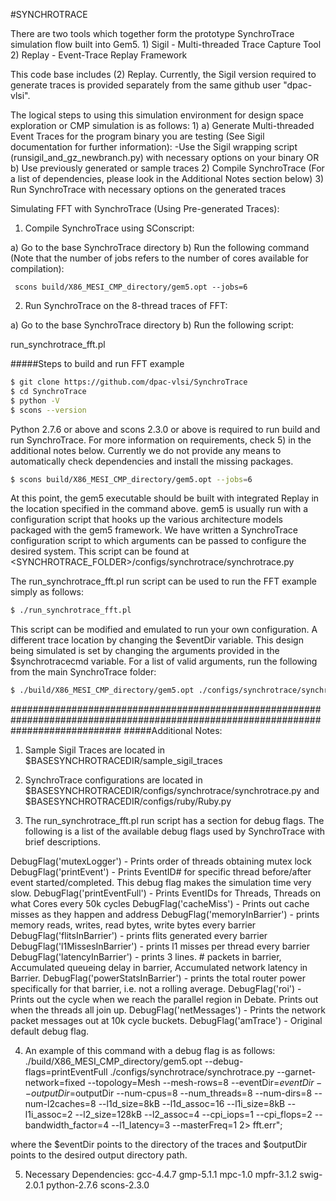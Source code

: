 #SYNCHROTRACE

There are two tools which together form the prototype SynchroTrace simulation flow built into Gem5.
	1) Sigil - Multi-threaded Trace Capture Tool
	2) Replay - Event-Trace Replay Framework

This code base includes (2) Replay. 
Currently, the Sigil version required to generate traces is provided separately from the same github user "dpac-vlsi".
	
The logical steps to using this simulation environment for design space exploration or CMP simulation is as follows:
	1)
	  a) Generate Multi-threaded Event Traces for the program binary you are testing (See Sigil documentation for further information):
		-Use the Sigil wrapping script (runsigil_and_gz_newbranch.py) with necessary options on your binary
	   OR
	  b) Use previously generated or sample traces
	2) Compile SynchroTrace (For a list of dependencies, please look in the Additional Notes section below)
	3) Run SynchroTrace with necessary options on the generated traces
	
Simulating FFT with SynchroTrace (Using Pre-generated Traces):

1) Compile SynchroTrace using SConscript:

  a) Go to the base SynchroTrace directory
  b) Run the following command (Note that the number of jobs refers to the number of cores available for compilation):
     
     scons build/X86_MESI_CMP_directory/gem5.opt --jobs=6

2) Run SynchroTrace on the 8-thread traces of FFT:

  a) Go to the base SynchroTrace directory
  b) Run the following script:

  run_synchrotrace_fft.pl

#####Steps to build and run FFT example

```sh
$ git clone https://github.com/dpac-vlsi/SynchroTrace
$ cd SynchroTrace
$ python -V
$ scons --version
```
Python 2.7.6 or above and scons 2.3.0 or above is required to run build and run SynchroTrace.
For more information on requirements, check 5) in the additional notes below.
Currently we do not provide any means to automatically check dependencies and install the missing packages.

```sh
$ scons build/X86_MESI_CMP_directory/gem5.opt --jobs=6
```
At this point, the gem5 executable should be built with integrated Replay in the location specified in the command above.
gem5 is usually run with a configuration script that hooks up the various architecture models packaged with the gem5 framework.
We have written a SynchroTrace configuration script to which arguments can be passed to configure the desired system.
This script can be found at <SYNCHROTRACE_FOLDER>/configs/synchrotrace/synchrotrace.py

The run_synchrotrace_fft.pl run script can be used to run the FFT example simply as follows:

```sh
$ ./run_synchrotrace_fft.pl
```

This script can be modified and emulated to run your own configuration.
A different trace location by changing the $eventDir variable.
This design being simulated is set by changing the arguments provided in the $synchrotracecmd variable.
For a list of valid arguments, run the following from the main SynchroTrace folder:

```sh
$ ./build/X86_MESI_CMP_directory/gem5.opt ./configs/synchrotrace/synchrotrace.py --help
```

####################################################################################################################################
#####Additional Notes:

1) Sample Sigil Traces are located in $BASESYNCHROTRACEDIR/sample_sigil_traces

2) SynchroTrace configurations are located in $BASESYNCHROTRACEDIR/configs/synchrotrace/synchrotrace.py and $BASESYNCHROTRACEDIR/configs/ruby/Ruby.py

3) The run_synchrotrace_fft.pl run script has a section for debug flags. The following is a list of the available debug flags used by SynchroTrace with brief descriptions.

DebugFlag('mutexLogger') - Prints order of threads obtaining mutex lock
DebugFlag('printEvent') - Prints EventID# for specific thread before/after event started/completed. This debug flag makes the simulation time very slow.
DebugFlag('printEventFull') - Prints EventIDs for Threads, Threads on what Cores every 50k cycles
DebugFlag('cacheMiss') - Prints out cache misses as they happen and address 
DebugFlag('memoryInBarrier') - prints memory reads, writes, read bytes, write bytes every barrier
DebugFlag('flitsInBarrier') - prints flits generated every barrier
DebugFlag('l1MissesInBarrier') - prints l1 misses per thread every barrier
DebugFlag('latencyInBarrier') - prints 3 lines. # packets in barrier, Accumulated queueing delay in barrier, Accumulated network latency in Barrier.
DebugFlag('powerStatsInBarrier') - prints the total router power specifically for that barrier, i.e. not a rolling average.
DebugFlag('roi') - Prints out the cycle when we reach the parallel region in Debate. Prints out when the threads all join up.
DebugFlag('netMessages') - Prints the network packet messages out at 10k cycle buckets.
DebugFlag('amTrace') - Original default debug flag.

4) An example of this command with a debug flag is as follows:
./build/X86_MESI_CMP_directory/gem5.opt --debug-flags=printEventFull ./configs/synchrotrace/synchrotrace.py --garnet-network=fixed --topology=Mesh --mesh-rows=8 --eventDir=$eventDir --outputDir=$outputDir --num-cpus=8 --num_threads=8 --num-dirs=8 --num-l2caches=8 --l1d_size=8kB --l1d_assoc=16 --l1i_size=8kB --l1i_assoc=2 --l2_size=128kB --l2_assoc=4 --cpi_iops=1 --cpi_flops=2 --bandwidth_factor=4 --l1_latency=3 --masterFreq=1 2> fft.err";

where the $eventDir points to the directory of the traces and $outputDir points to the desired output directory path.

5) Necessary Dependencies:
   gcc-4.4.7
   gmp-5.1.1
   mpc-1.0
   mpfr-3.1.2
   swig-2.0.1
   python-2.7.6
   scons-2.3.0

